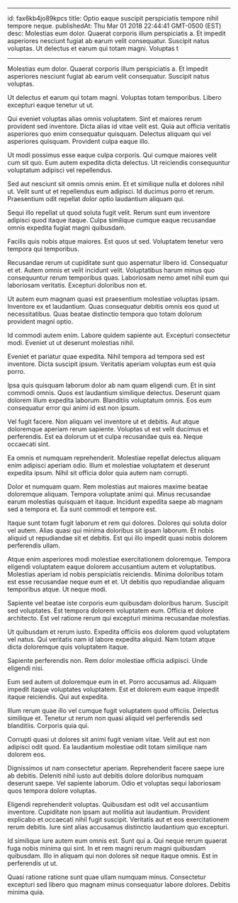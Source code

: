 
---
id: fax6kb4jo89kpcs
title: Optio eaque suscipit perspiciatis tempore nihil tempore neque.
publishedAt: Thu Mar 01 2018 22:44:41 GMT-0500 (EST)
desc: Molestias eum dolor. Quaerat corporis illum perspiciatis a. Et impedit asperiores nesciunt fugiat ab earum velit consequatur. Suscipit natus voluptas. Ut delectus et earum qui totam magni. Voluptas t

---



Molestias eum dolor. Quaerat corporis illum perspiciatis a. Et impedit asperiores nesciunt fugiat ab earum velit consequatur. Suscipit natus voluptas.
 Ut delectus et earum qui totam magni. Voluptas totam temporibus. Libero excepturi eaque tenetur ut ut.
 Qui eveniet voluptas alias omnis voluptatem. Sint et maiores rerum provident sed inventore. Dicta alias id vitae velit est. Quia aut officia veritatis asperiores quo enim consequatur quisquam. Delectus aliquam qui vel asperiores quisquam. Provident culpa eaque illo.


Ut modi possimus esse eaque culpa corporis. Qui cumque maiores velit cum sit quo. Eum autem expedita dicta delectus. Ut reiciendis consequuntur voluptatum adipisci vel repellendus.
 Sed aut nesciunt sit omnis omnis enim. Et et similique nulla et dolores nihil ut. Velit sunt ut et repellendus eum adipisci. Id ducimus porro et rerum. Praesentium odit repellat dolor optio laudantium aliquam qui.
 Sequi illo repellat ut quod soluta fugit velit. Rerum sunt eum inventore adipisci quod itaque itaque. Culpa similique cumque eaque recusandae omnis expedita fugiat magni quibusdam.


Facilis quis nobis atque maiores. Est quos ut sed. Voluptatem tenetur vero tempora qui temporibus.
 Recusandae rerum ut cupiditate sunt quo aspernatur libero id. Consequatur et et. Autem omnis et velit incidunt velit. Voluptatibus harum minus quo consequuntur rerum temporibus quas. Laboriosam nemo amet nihil eum qui laboriosam veritatis. Excepturi doloribus non et.
 Ut autem eum magnam quasi est praesentium molestiae voluptas ipsam. Inventore ex et laudantium. Quas consequatur debitis omnis eos quod ut necessitatibus. Quas beatae distinctio tempora quo totam dolorum provident magni optio.


Id commodi autem enim. Labore quidem sapiente aut. Excepturi consectetur modi. Eveniet ut ut deserunt molestias nihil.
 Eveniet et pariatur quae expedita. Nihil tempora ad tempora sed est inventore. Dicta suscipit ipsum. Veritatis aperiam voluptas eum est quia porro.
 Ipsa quis quisquam laborum dolor ab nam quam eligendi cum. Et in sint commodi omnis. Quos est laudantium similique delectus. Deserunt quam dolorem illum expedita laborum. Blanditiis voluptatum omnis. Eos eum consequatur error qui animi id est non ipsum.


Vel fugit facere. Non aliquam vel inventore ut et debitis. Aut atque doloremque aperiam rerum sapiente. Voluptas ut est velit ducimus et perferendis. Est ea dolorum ut et culpa recusandae quis ea. Neque occaecati sint.
 Ea omnis et numquam reprehenderit. Molestiae repellat delectus aliquam enim adipisci aperiam odio. Illum et molestiae voluptatem et deserunt expedita ipsum. Nihil sit officia dolor quia autem nam corrupti.
 Dolor et numquam quam. Rem molestias aut maiores maxime beatae doloremque aliquam. Tempora voluptate animi qui. Minus recusandae earum molestias quisquam et itaque. Incidunt expedita saepe ab magnam sed a tempora et. Ea sunt commodi et tempore est.


Itaque sunt totam fugit laborum et rem qui dolores. Dolores qui soluta dolor vel autem. Alias quasi qui minima doloribus sit ipsam laborum. Et nobis aliquid ut repudiandae sit et debitis. Est qui illo impedit quasi nobis dolorem perferendis ullam.
 Atque enim asperiores modi molestiae exercitationem doloremque. Tempora eligendi voluptatem eaque dolorem accusantium autem et voluptatibus. Molestias aperiam id nobis perspiciatis reiciendis. Minima doloribus totam est esse recusandae neque eum et et. Ut debitis quo repudiandae aliquam temporibus atque. Ut neque modi.
 Sapiente vel beatae iste corporis eum quibusdam doloribus harum. Suscipit sed voluptates. Est tempora dolorem voluptatem eum. Officia et dolore architecto. Est vel ratione rerum qui excepturi minima recusandae molestias.


Ut quibusdam et rerum iusto. Expedita officiis eos dolorem quod voluptatem vel natus. Qui veritatis nam id labore expedita aliquid. Nam totam atque dicta doloremque quis voluptatem itaque.
 Sapiente perferendis non. Rem dolor molestiae officia adipisci. Unde eligendi nisi.
 Eum sed autem ut doloremque eum in et. Porro accusamus ad. Aliquam impedit itaque voluptates voluptatem. Est et dolorem eum eaque impedit itaque reiciendis. Qui aut expedita.


Illum rerum quae illo vel cumque fugit voluptatem quod officiis. Delectus similique et. Tenetur ut rerum non quasi aliquid vel perferendis sed blanditiis. Corporis quia qui.
 Corrupti quasi ut dolores sit animi fugit veniam vitae. Velit aut est non adipisci odit quod. Ea laudantium molestiae odit totam similique nam dolorem eos.
 Dignissimos ut nam consectetur aperiam. Reprehenderit facere saepe iure ab debitis. Deleniti nihil iusto aut debitis dolore doloribus numquam deserunt saepe. Vel sapiente laborum. Odio et voluptas sequi laboriosam quos tempora dolore voluptas.


Eligendi reprehenderit voluptas. Quibusdam est odit vel accusantium inventore. Cupiditate non ipsam aut mollitia aut laudantium. Provident explicabo et occaecati nihil fugit suscipit. Veritatis aut et eos exercitationem rerum debitis. Iure sint alias accusamus distinctio laudantium quo excepturi.
 Id similique iure autem eum omnis est. Sunt qui a. Qui neque rerum quaerat fuga nobis minima qui sint. In et rem magni rerum magni quibusdam quibusdam. Illo in aliquam qui non dolores sit neque itaque omnis. Est in perferendis ut ut.
 Quasi ratione ratione sunt quae ullam numquam minus. Consectetur excepturi sed libero quo magnam minus consequatur labore dolores. Debitis minima quia.

